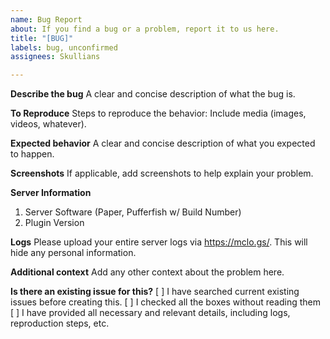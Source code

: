 ```yaml
---
name: Bug Report
about: If you find a bug or a problem, report it to us here.
title: "[BUG]"
labels: bug, unconfirmed
assignees: Skullians

---
```


**Describe the bug**
A clear and concise description of what the bug is.

**To Reproduce**
Steps to reproduce the behavior:
Include media (images, videos, whatever).

**Expected behavior**
A clear and concise description of what you expected to happen.

**Screenshots**
If applicable, add screenshots to help explain your problem.

**Server Information**
1. Server Software (Paper, Pufferfish w/ Build Number)
2. Plugin Version

**Logs**
Please upload your entire server logs via https://mclo.gs/.
This will hide any personal information.

**Additional context**
Add any other context about the problem here.

**Is there an existing issue for this?**
[ ] I have searched current existing issues before creating this.
[ ] I checked all the boxes without reading them
[ ] I have provided all necessary and relevant details, including logs, reproduction steps, etc.
